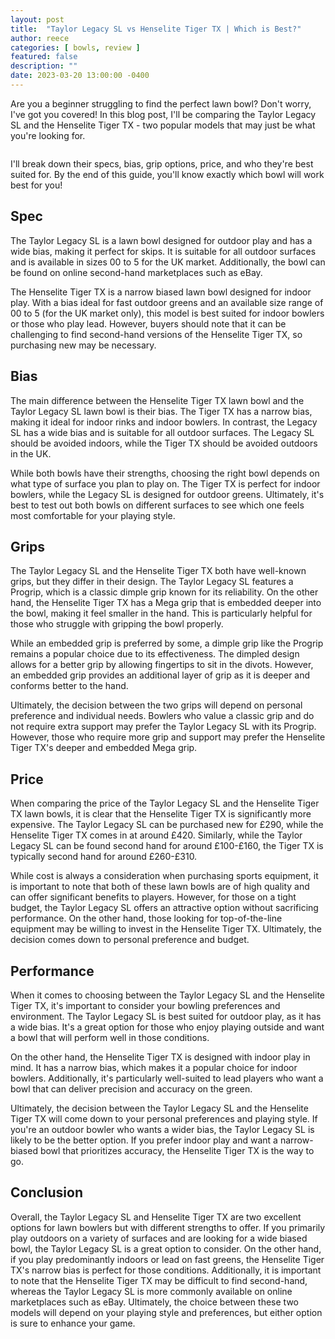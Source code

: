 ```yaml
---
layout: post
title:  "Taylor Legacy SL vs Henselite Tiger TX | Which is Best?"
author: reece
categories: [ bowls, review ]
featured: false
description: ""
date: 2023-03-20 13:00:00 -0400
---
```

    

<!-- wp:paragraph -->
<p xmlns="http://www.w3.org/1999/xhtml">Are you a beginner struggling to find the perfect lawn bowl? Don't worry, I've got you covered! In this blog post, I'll be comparing the Taylor Legacy SL and the Henselite Tiger TX - two popular models that may just be what you're looking for. </p>
<!-- /wp:paragraph -->

<!-- wp:image {"id":2002,"sizeSlug":"large","linkDestination":"none"} -->
<figure class="wp-block-image size-large"><img src="/img/posts/taylor-legacy-sl-vs-henselite-tiger-tx-1024x576.jpg" alt="" class="wp-image-2002"/></figure>
<!-- /wp:image -->

<!-- wp:paragraph -->
<p>I'll break down their specs, bias, grip options, price, and who they're best suited for. By the end of this guide, you'll know exactly which bowl will work best for you!</p>
<!-- /wp:paragraph -->

<!-- wp:heading -->
<h2>Spec</h2>
<!-- /wp:heading -->

<!-- wp:paragraph -->
<p>The Taylor Legacy SL is a lawn bowl designed for outdoor play and has a wide bias, making it perfect for skips. It is suitable for all outdoor surfaces and is available in sizes 00 to 5 for the UK market. Additionally, the bowl can be found on online second-hand marketplaces such as eBay.</p>
<!-- /wp:paragraph -->

<!-- wp:paragraph -->
<p>The Henselite Tiger TX is a narrow biased lawn bowl designed for indoor play. With a bias ideal for fast outdoor greens and an available size range of 00 to 5 (for the UK market only), this model is best suited for indoor bowlers or those who play lead. However, buyers should note that it can be challenging to find second-hand versions of the Henselite Tiger TX, so purchasing new may be necessary.</p>
<!-- /wp:paragraph -->

<!-- wp:heading -->
<h2>Bias</h2>
<!-- /wp:heading -->

<!-- wp:paragraph -->
<p>The main difference between the Henselite Tiger TX lawn bowl and the Taylor Legacy SL lawn bowl is their bias. The Tiger TX has a narrow bias, making it ideal for indoor rinks and indoor bowlers. In contrast, the Legacy SL has a wide bias and is suitable for all outdoor surfaces. The Legacy SL should be avoided indoors, while the Tiger TX should be avoided outdoors in the UK.</p>
<!-- /wp:paragraph -->

<!-- wp:paragraph -->
<p>While both bowls have their strengths, choosing the right bowl depends on what type of surface you plan to play on. The Tiger TX is perfect for indoor bowlers, while the Legacy SL is designed for outdoor greens. Ultimately, it's best to test out both bowls on different surfaces to see which one feels most comfortable for your playing style.</p>
<!-- /wp:paragraph -->

<!-- wp:heading -->
<h2>Grips</h2>
<!-- /wp:heading -->

<!-- wp:paragraph -->
<p>The Taylor Legacy SL and the Henselite Tiger TX both have well-known grips, but they differ in their design. The Taylor Legacy SL features a Progrip, which is a classic dimple grip known for its reliability. On the other hand, the Henselite Tiger TX has a Mega grip that is embedded deeper into the bowl, making it feel smaller in the hand. This is particularly helpful for those who struggle with gripping the bowl properly.</p>
<!-- /wp:paragraph -->

<!-- wp:paragraph -->
<p>While an embedded grip is preferred by some, a dimple grip like the Progrip remains a popular choice due to its effectiveness. The dimpled design allows for a better grip by allowing fingertips to sit in the divots. However, an embedded grip provides an additional layer of grip as it is deeper and conforms better to the hand.</p>
<!-- /wp:paragraph -->

<!-- wp:paragraph -->
<p>Ultimately, the decision between the two grips will depend on personal preference and individual needs. Bowlers who value a classic grip and do not require extra support may prefer the Taylor Legacy SL with its Progrip. However, those who require more grip and support may prefer the Henselite Tiger TX's deeper and embedded Mega grip.</p>
<!-- /wp:paragraph -->

<!-- wp:heading -->
<h2>Price</h2>
<!-- /wp:heading -->

<!-- wp:paragraph -->
<p>When comparing the price of the Taylor Legacy SL and the Henselite Tiger TX lawn bowls, it is clear that the Henselite Tiger TX is significantly more expensive. The Taylor Legacy SL can be purchased new for £290, while the Henselite Tiger TX comes in at around £420. Similarly, while the Taylor Legacy SL can be found second hand for around £100-£160, the Tiger TX is typically second hand for around £260-£310.</p>
<!-- /wp:paragraph -->

<!-- wp:paragraph -->
<p>While cost is always a consideration when purchasing sports equipment, it is important to note that both of these lawn bowls are of high quality and can offer significant benefits to players. However, for those on a tight budget, the Taylor Legacy SL offers an attractive option without sacrificing performance. On the other hand, those looking for top-of-the-line equipment may be willing to invest in the Henselite Tiger TX. Ultimately, the decision comes down to personal preference and budget.</p>
<!-- /wp:paragraph -->

<!-- wp:heading -->
<h2>Performance</h2>
<!-- /wp:heading -->

<!-- wp:paragraph -->
<p>When it comes to choosing between the Taylor Legacy SL and the Henselite Tiger TX, it's important to consider your bowling preferences and environment. The Taylor Legacy SL is best suited for outdoor play, as it has a wide bias. It's a great option for those who enjoy playing outside and want a bowl that will perform well in those conditions.</p>
<!-- /wp:paragraph -->

<!-- wp:paragraph -->
<p>On the other hand, the Henselite Tiger TX is designed with indoor play in mind. It has a narrow bias, which makes it a popular choice for indoor bowlers. Additionally, it's particularly well-suited to lead players who want a bowl that can deliver precision and accuracy on the green.</p>
<!-- /wp:paragraph -->

<!-- wp:paragraph -->
<p>Ultimately, the decision between the Taylor Legacy SL and the Henselite Tiger TX will come down to your personal preferences and playing style. If you're an outdoor bowler who wants a wider bias, the Taylor Legacy SL is likely to be the better option. If you prefer indoor play and want a narrow-biased bowl that prioritizes accuracy, the Henselite Tiger TX is the way to go.</p>
<!-- /wp:paragraph -->

<!-- wp:heading -->
<h2>Conclusion</h2>
<!-- /wp:heading -->

<!-- wp:paragraph -->
<p>Overall, the Taylor Legacy SL and Henselite Tiger TX are two excellent options for lawn bowlers but with different strengths to offer. If you primarily play outdoors on a variety of surfaces and are looking for a wide biased bowl, the Taylor Legacy SL is a great option to consider. On the other hand, if you play predominantly indoors or lead on fast greens, the Henselite Tiger TX's narrow bias is perfect for those conditions. Additionally, it is important to note that the Henselite Tiger TX may be difficult to find second-hand, whereas the Taylor Legacy SL is more commonly available on online marketplaces such as eBay. Ultimately, the choice between these two models will depend on your playing style and preferences, but either option is sure to enhance your game.</p>
<!-- /wp:paragraph -->
    